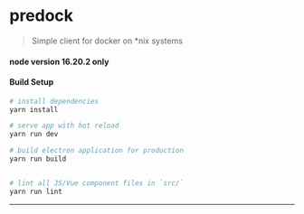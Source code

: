 # predock

> Simple client for docker on *nix systems
#### node version 16.20.2 only

#### Build Setup

``` bash
# install dependencies
yarn install

# serve app with hot reload
yarn run dev

# build electron application for production
yarn run build


# lint all JS/Vue component files in `src/`
yarn run lint

```

---
